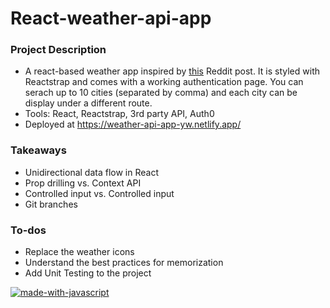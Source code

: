 # React-weather-api-app

### Project Description
- A react-based weather app inspired by [this](https://orly.nanmu.me/) Reddit post. It is styled with Reactstrap and comes with a working authentication page. You can serach up to 10 cities (separated by comma) and each city can be display under a different route.
- Tools: React, Reactstrap, 3rd party API, Auth0
- Deployed at https://weather-api-app-yw.netlify.app/

### Takeaways
- Unidirectional data flow in React
- Prop drilling vs. Context API
- Controlled input vs. Controlled input
- Git branches

### To-dos
- Replace the weather icons
- Understand the best practices for memorization
- Add Unit Testing to the project

[![made-with-javascript](https://img.shields.io/badge/Made%20with-JavaScript-1f425f.svg)](https://www.javascript.com)
